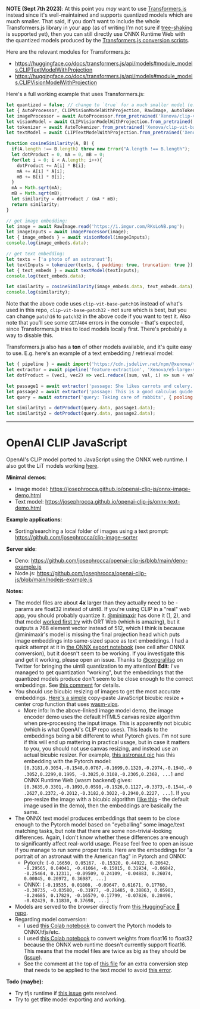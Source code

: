 **NOTE (Sept 7th 2023)**: At this point you *may* want to use [Transformers.js](https://github.com/xenova/transformers.js) instead since it's well-maintained and supports quantized models which are much smaller. That said, if you don't want to include the whole Transformers.js library in your app (as of writing I'm not sure if [tree-shaking](https://developer.mozilla.org/en-US/docs/Glossary/Tree_shaking) is supported yet), then you can still directly use ONNX Runtime Web with the quantized models produced by the [Transformers.js conversion scripts](https://huggingface.co/docs/transformers.js/custom_usage#convert-your-models-to-onnx).

Here are the relevant modules for Transformers.js:

 * https://huggingface.co/docs/transformers.js/api/models#module_models.CLIPTextModelWithProjection
 * https://huggingface.co/docs/transformers.js/api/models#module_models.CLIPVisionModelWithProjection

Here's a full working example that uses Transformers.js:
```js
let quantized = false; // change to `true` for a much smaller model (e.g. 87mb vs 345mb for image model), but lower accuracy
let { AutoProcessor, CLIPVisionModelWithProjection, RawImage, AutoTokenizer, CLIPTextModelWithProjection } = await import('https://cdn.jsdelivr.net/npm/@xenova/transformers@2.5.4/dist/transformers.js');
let imageProcessor = await AutoProcessor.from_pretrained('Xenova/clip-vit-base-patch16');
let visionModel = await CLIPVisionModelWithProjection.from_pretrained('Xenova/clip-vit-base-patch16', {quantized});
let tokenizer = await AutoTokenizer.from_pretrained('Xenova/clip-vit-base-patch16');
let textModel = await CLIPTextModelWithProjection.from_pretrained('Xenova/clip-vit-base-patch16', {quantized});

function cosineSimilarity(A, B) {
  if(A.length !== B.length) throw new Error("A.length !== B.length");
  let dotProduct = 0, mA = 0, mB = 0;
  for(let i = 0; i < A.length; i++){
    dotProduct += A[i] * B[i];
    mA += A[i] * A[i];
    mB += B[i] * B[i];
  }
  mA = Math.sqrt(mA);
  mB = Math.sqrt(mB);
  let similarity = dotProduct / (mA * mB);
  return similarity;
}

// get image embedding:
let image = await RawImage.read('https://i.imgur.com/RKsLoNB.png');
let imageInputs = await imageProcessor(image);
let { image_embeds } = await visionModel(imageInputs);
console.log(image_embeds.data);

// get text embedding:
let texts = ['a photo of an astronaut'];
let textInputs = tokenizer(texts, { padding: true, truncation: true });
let { text_embeds } = await textModel(textInputs);
console.log(text_embeds.data);

let similarity = cosineSimilarity(image_embeds.data, text_embeds.data);
console.log(similarity);
```
Note that the above code uses `clip-vit-base-patch16` instead of what's used in this repo, `clip-vit-base-patch32` - not sure which is best, but you can change `patch16` to `patch32` in the above code if you want to test it. Also note that you'll see some `GET`/`404` errors in the console - that's expected, since Transformers.js tries to load models locally first. There's probably a way to disable this.

Transformers.js also has a **ton** of other models available, and it's quite easy to use. E.g. here's an example of a text embedding / retrieval model:
```js
let { pipeline } = await import('https://cdn.jsdelivr.net/npm/@xenova/transformers@2.5.4/dist/transformers.js');
let extractor = await pipeline('feature-extraction', 'Xenova/e5-large-v2');
let dotProduct = (vec1, vec2) => vec1.reduce((sum, val, i) => sum + val * vec2[i], 0);

let passage1 = await extractor('passage: She likes carrots and celery.', { pooling: 'mean', normalize: true });
let passage2 = await extractor('passage: This is a good calculus guide.', { pooling: 'mean', normalize: true });
let query = await extractor('query: Taking care of rabbits', { pooling: 'mean', normalize: true });

let similarity1 = dotProduct(query.data, passage1.data);
let similarity2 = dotProduct(query.data, passage2.data);
```

---

# OpenAI CLIP JavaScript
OpenAI's CLIP model ported to JavaScript using the ONNX web runtime. I also got the LiT models working [here](https://github.com/josephrocca/lit-encoder-js).

**Minimal demos**:
* Image model: https://josephrocca.github.io/openai-clip-js/onnx-image-demo.html
* Text model: https://josephrocca.github.io/openai-clip-js/onnx-text-demo.html

**Example applications**:
* Sorting/searching a local folder of images using a text prompt: https://github.com/josephrocca/clip-image-sorter

**Server side**:
* Deno: https://github.com/josephrocca/openai-clip-js/blob/main/deno-example.js
* Node.js: https://github.com/josephrocca/openai-clip-js/blob/main/nodejs-example.js

**Notes:**

* The model files are about **4x** larger than they actually need to be - params are float32 instead of uint8. If you're using CLIP in a "real" web app, you should probably quantize it. [@minimaxir](https://github.com/minimaxir) has done it ([1](https://github.com/minimaxir/imgbeddings/blob/36fb4d7ac6b82694d109cef6f887d4cb9c49da0f/imgbeddings/models.py#L94), [2](https://huggingface.co/minimaxir/imgbeddings/blob/main/patch32_v1.onnx)), and that model [worked first try](https://jsbin.com/nupehazaju/edit?html,output) with ORT Web (which is amazing), but it outputs a 768 element vector instead of 512, which I think is because @minimaxir's model is missing the final projection head which puts image embeddings into same-sized space as text embeddings. I had a quick attempt at it in [the ONNX export notebook](https://colab.research.google.com/github/josephrocca/openai-clip-js/blob/main/Export_CLIP_to_ONNX_tflite_tfjs_tf_saved_model.ipynb) (see cell after ONNX conversion), but it doesn't seem to be working. If you investigate this and get it working, please open an issue. Thanks to [@congraIiIso](https://twitter.com/congraIiIso) on Twitter for bringing the uint8 quantization to my attention! **Edit**: I've managed to get quantization "working", but the embeddings that the quantized models produce don't seem to be close enough to the correct embeddings. See [this comment](https://github.com/josephrocca/openai-clip-js/issues/3#issuecomment-1221482824) for details.
* You should use bicubic resizing of images to get the most accurate embeddings. [Here's a simple](https://gist.github.com/josephrocca/d97e0532f34e1205f4006d45ca909024) copy-paste JavaScript bicubic resize + center crop function that uses [wasm-vips](https://github.com/kleisauke/wasm-vips).
  * More info: In the above-linked image model demo, the image encoder demo uses the default HTML5 canvas resize algorithm when pre-processing the input image. This is apparently not bicubic (which is what OpenAI's CLIP repo uses). This leads to the embeddings being a bit different to what Pytorch gives. I'm not sure if this will end up mattering in practical usage, but in case it matters to you, you should not use canvas resizing, and instead use an actual bicubic resizer. For example, [this astronaut pic](https://i.imgur.com/ec4Ao4s.png) has this embedding with the Pytorch model: `[0.3181,0.3054,-0.1548,0.0767,-0.1699,0.1320,-0.2974,-0.1940,-0.3052,0.2299,0.1995, -0.3025,0.3108,-0.2305,0.2368, ...]` and ONNX Runtime Web (wasm backend) gives: `[0.3635,0.3301,-0.1093,0.0598,-0.1526,0.1127,-0.3373,-0.1544,-0.2627,0.2372,-0.2012,-0.3182,0.3022,-0.2940,0.2227, ...]`. If you pre-resize the image with a bicubic algorithm ([like this](https://i.imgur.com/RKsLoNB.png) - the default image used in the demo), then the embeddings are basically the same.
* The ONNX text model produces embeddings that seem to be close enough to the Pytorch model based on "eyeballing" some image/text matching tasks, but note that there are some non-trivial-looking differences. Again, I don't know whether these differences are enough to significantly affect real-world usage. Please feel free to open an issue if you manage to run some proper tests. Here are the embeddings for "a portrait of an astronaut with the American flag" in Pytorch and ONNX:
  * Pytorch: `[-0.16650, 0.05167, -0.15320, 0.44922, 0.20642, -0.29565, 0.04041, -0.41064, -0.15015, 0.31934, -0.06842, -0.25464, 0.12311, -0.09509, 0.24109, -0.04883, 0.26074, 0.00045, 0.20972, 0.36987, ...]`
  * ONNX: `[-0.19535, 0.01808, -0.09647, 0.61671, 0.17760, -0.30735, -0.03580, -0.31977, -0.21485, 0.38863, 0.05983, -0.24685, 0.17829, -0.16579, 0.17799, -0.07826, 0.28496, -0.02429, 0.11830, 0.37698, ...]`
* Models are served to the browser directly from [this HuggingFace 🤗 repo](https://huggingface.co/rocca/openai-clip-js/tree/main).
* Regarding model conversion:
  * I used [this Colab notebook](https://colab.research.google.com/github/josephrocca/openai-clip-js/blob/main/Export_CLIP_to_ONNX_tflite_tfjs_tf_saved_model.ipynb) to convert the Pytorch models to ONNX/tfjs/etc.
  * I used [this Colab notebook](https://colab.research.google.com/github/josephrocca/openai-clip-js/blob/main/ONNX_float16_to_float32.ipynb) to convert weights from float16 to float32 because the ONNX web runtime doesn't currently support float16. This means that the model files are twice as big as they should be ([issue](https://github.com/microsoft/onnxruntime/issues/9758)).
  * See the comment at the top of [this file](https://github.com/josephrocca/onnx-typecast/blob/master/fix-clip-text-vit-32-float32---scratch.py) for an extra conversion step that needs to be applied to the text model to avoid [this error](https://github.com/microsoft/onnxruntime/issues/9760#issue-1053052192). 


**Todo (maybe):**
* Try tfjs runtime if [this issue](https://github.com/tensorflow/tfjs/issues/5847) gets resolved.
* Try to get tflite model exporting and working.
